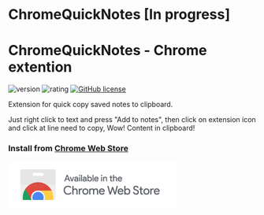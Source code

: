 # ChromeQuickNotes [In progress]




# ChromeQuickNotes - Chrome extention

![version](https://img.shields.io/github/v/release/Annndruha/ChromeQuicNotes)
![rating](https://img.shields.io/badge/rating-★★★★★-brightgreen)
[![GitHub license](https://img.shields.io/github/license/Annndruha/ChromeQuicNotes.svg)](https://github.com/Annndruha/ChromeQuicNotes/blob/master/LICENSE)

Extension for quick copy saved notes to clipboard.

Just right click to text and press "Add to notes",
then click on extension icon and click at line need to copy,
Wow! Content in clipboard!

### Install from [Chrome Web Store](https://chromewebstore.google.com/detail/quicknotes/pahkpjoebnenmdkddmedofdcbdcgnhdi)

[![](images/branding/chrome_badge.png)](https://chromewebstore.google.com/detail/quicknotes/pahkpjoebnenmdkddmedofdcbdcgnhdi)